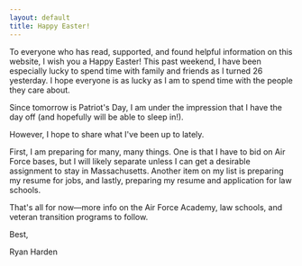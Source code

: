```yaml
---
layout: default
title: Happy Easter!
---
```


To everyone who has read, supported, and found helpful information on this website, I wish you a Happy Easter! This past weekend, I have been especially lucky to spend time with family and friends as I turned 26 yesterday. I hope everyone is as lucky as I am to spend time with the people they care about.


Since tomorrow is Patriot's Day, I am under the impression that I have the day off (and hopefully will be able to sleep in!). 


However, I hope to share what I've been up to lately. 


First, I am preparing for many, many things. One is that I have to bid on Air Force bases, but I will likely separate unless I can get a desirable assignment to stay in Massachusetts. Another item on my list is preparing my resume for jobs, and lastly, preparing my resume and application for law schools.


That's all for now—more info on the Air Force Academy, law schools, and veteran transition programs to follow.


Best,

Ryan Harden

